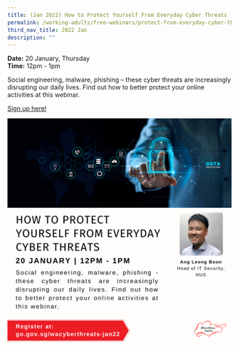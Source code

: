 ```yaml
---
title: (Jan 2022) How to Protect Yourself From Everyday Cyber Threats
permalink: /working-adults/free-webinars/protect-from-everyday-cyber-threats-jan2022/
third_nav_title: 2022 Jan
description: ""
---
```






**Date:** 20 January, Thursday
<br> **Time:** 12pm - 1pm

Social engineering, malware, phishing – these cyber threats are increasingly disrupting our daily lives. Find out how to better protect your online activities at this webinar.

[Sign up here!](https://zoom.us/webinar/register/4516393829400/WN_cb8qDwu9QvCp3VwHuF4_Yw)

![SNT Adults 20 Jan](/images/20-Jan-WA.png)